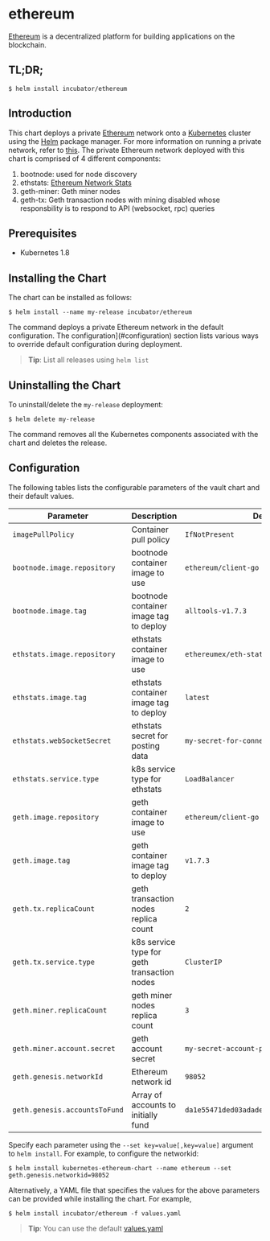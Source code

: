 # ethereum

[Ethereum](https://www.ethereum.org/) is a decentralized platform for building applications on the blockchain.

## TL;DR;

```console
$ helm install incubator/ethereum
```

## Introduction

This chart deploys a private [Ethereum](https://www.ethereum.org/) network onto a [Kubernetes](http://kubernetes.io) cluster using the [Helm](https://helm.sh) package manager. For more information on running a private network, refer to [this](https://github.com/ethereum/go-ethereum/wiki/Private-network). The private Ethereum network deployed with this chart is comprised of 4 different components: 

1. bootnode: used for node discovery
2. ethstats: [Ethereum Network Stats](https://github.com/cubedro/eth-netstats)
3. geth-miner: Geth miner nodes
3. geth-tx: Geth transaction nodes with mining disabled whose responsbility is to respond to API (websocket, rpc) queries

## Prerequisites

* Kubernetes 1.8

## Installing the Chart

The chart can be installed as follows:

```console
$ helm install --name my-release incubator/ethereum
```

The command deploys a private Ethereum network in the default configuration. The configuration](#configuration) section lists various ways to override default configuration during deployment.

> **Tip**: List all releases using `helm list`

## Uninstalling the Chart

To uninstall/delete the `my-release` deployment:

```console
$ helm delete my-release
```

The command removes all the Kubernetes components associated with the chart and deletes the release.

## Configuration

The following tables lists the configurable parameters of the vault chart and their default values.

| Parameter                         | Description                                   | Default                               |
|-----------------------------------|-----------------------------------------------|---------------------------------------|
| `imagePullPolicy`                 | Container pull policy                         | `IfNotPresent`                        |
| `bootnode.image.repository`       | bootnode container image to use               | `ethereum/client-go`                  |
| `bootnode.image.tag`              | bootnode container image tag to deploy        | `alltools-v1.7.3`                     |
| `ethstats.image.repository`       | ethstats container image to use               | `ethereumex/eth-stats-dashboard`      |
| `ethstats.image.tag`              | ethstats container image tag to deploy        | `latest`                              |
| `ethstats.webSocketSecret`        | ethstats secret for posting data              | `my-secret-for-connecting-to-ethstats`|
| `ethstats.service.type`           | k8s service type for ethstats                 | `LoadBalancer`                        |
| `geth.image.repository`           | geth container image to use                   | `ethereum/client-go`                  |
| `geth.image.tag`                  | geth container image tag to deploy            | `v1.7.3`                              |
| `geth.tx.replicaCount`            | geth transaction nodes replica count          | `2`                                   |
| `geth.tx.service.type`            | k8s service type for geth transaction nodes   | `ClusterIP`                           |
| `geth.miner.replicaCount`         | geth miner nodes replica count                | `3`                                   |
| `geth.miner.account.secret`       | geth account secret                           | `my-secret-account-password`          |
| `geth.genesis.networkId`          | Ethereum network id                           | `98052`                               |
| `geth.genesis.accountsToFund`     | Array of accounts to initially fund           | `da1e55471ded03adadee63ac658b671277a6c7d1`|

Specify each parameter using the `--set key=value[,key=value]` argument to `helm install`. For example, to configure the networkid:

```console
$ helm install kubernetes-ethereum-chart --name ethereum --set geth.genesis.networkid=98052 
```

Alternatively, a YAML file that specifies the values for the above parameters can be provided while installing the chart. For example,

```console
$ helm install incubator/ethereum -f values.yaml 
```

> **Tip**: You can use the default [values.yaml](values.yaml)
